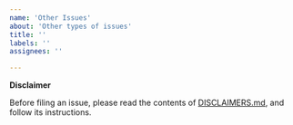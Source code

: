 ```yaml
---
name: 'Other Issues'
about: 'Other types of issues'
title: ''
labels: ''
assignees: ''

---
```


**Disclaimer**

Before filing an issue, please read the contents of [DISCLAIMERS.md](https://github.com/lestrrat-go/jwx/blob/main/DISCLAIMERS.md), and follow its instructions.
